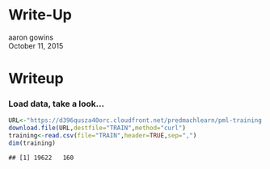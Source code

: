 # Write-Up
aaron gowins  
October 11, 2015  

# Writeup
### Load data, take a look...


```r
URL<-"https://d396qusza40orc.cloudfront.net/predmachlearn/pml-training.csv"
download.file(URL,destfile="TRAIN",method="curl")
training<-read.csv(file="TRAIN",header=TRUE,sep=",")
dim(training)
```

```
## [1] 19622   160
```


